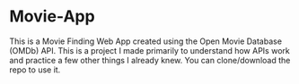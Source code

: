 # Movie-App
This is a Movie Finding Web App created using the Open Movie Database (OMDb) API. This is a project I made primarily to understand how APIs work and practice a few other things I already knew. You can clone/download the repo to use it.
